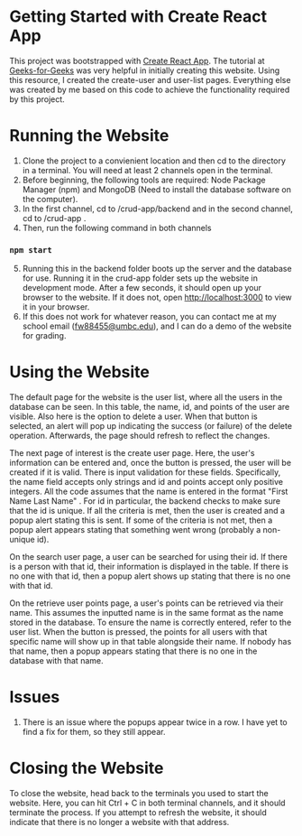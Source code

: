 # Getting Started with Create React App

This project was bootstrapped with [Create React App](https://github.com/facebook/create-react-app).
The tutorial at [Geeks-for-Geeks](https://www.geeksforgeeks.org/how-to-build-a-basic-crud-app-with-node-js-and-reactjs/) was very helpful in initially creating this website. Using this resource, I created the create-user and user-list pages. Everything else was created by me based on this code to achieve the functionality required by this project.

# Running the Website
1. Clone the project to a convienient location and then cd to the directory in a terminal. You will need at least 2 channels open in the terminal.
2. Before beginning, the following tools are required: Node Package Manager (npm) and MongoDB (Need to install the database software on the computer).
3. In the first channel, cd to /crud-app/backend and in the second channel, cd to /crud-app .
4. Then, run the following command in both channels
### `npm start`
5. Running this in the backend folder boots up the server and the database for use. Running it in the crud-app folder sets up the website in development mode. After a few seconds, it should open up your browser to the website. If it does not, open [http://localhost:3000](http://localhost:3000) to view it in your browser.
6. If this does not work for whatever reason, you can contact me at my school email (fw88455@umbc.edu), and I can do a demo of the website for grading.

# Using the Website
The default page for the website is the user list, where all the users in the database can be seen. In this table, the name, id, and points of the user are visible. Also here is the option to delete a user. When that button is selected, an alert will pop up indicating the success (or failure) of the delete operation. Afterwards, the page should refresh to reflect the changes.

The next page of interest is the create user page. Here, the user's information can be entered and, once the button is pressed, the user will be created if it is valid. There is input validation for these fields. Specifically, the name field accepts only strings and id and points accept only positive integers. All the code assumes that the name is entered in the format "First Name Last Name" . For id in particular, the backend checks to make sure that the id is unique. If all the criteria is met, then the user is created and a popup alert stating this is sent. If some of the criteria is not met, then a popup alert appears stating that something went wrong (probably a non-unique id).

On the search user page, a user can be searched for using their id. If there is a person with that id, their information is displayed in the table. If there is no one with that id, then a popup alert shows up stating that there is no one with that id.

On the retrieve user points page, a user's points can be retrieved via their name. This assumes the inputted name is in the same format as the name stored in the database. To ensure the name is correctly entered, refer to the user list. When the button is pressed, the points for all users with that specific name will show up in that table alongside their name. If nobody has that name, then a popup appears stating that there is no one in the database with that name.

# Issues
1. There is an issue where the popups appear twice in a row. I have yet to find a fix for them, so they still appear.

# Closing the Website
To close the website, head back to the terminals you used to start the website. Here, you can hit Ctrl + C in both terminal channels, and it should terminate the process. If you attempt to refresh the website, it should indicate that there is no longer a website with that address.

